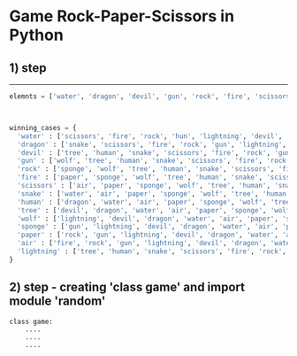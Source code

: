 # Game Rock-Paper-Scissors in Python


## 1) step
  --------------------------------------------------------------------
  ```python
  elemnts = ['water', 'dragon', 'devil', 'gun', 'rock', 'fire', 'scissors', 'snake', 'human', 'tree', 'wolf', 'sponger', 'paper', 'air', 'lightning']

  
 
  winning_cases = {
    'water' : ['scissors', 'fire', 'rock', 'hun', 'lightning', 'devil', 'dragon'],
    'dragon' : ['snake', 'scissors', 'fire', 'rock', 'gun', 'lightning', 'devil'],
    'devil' : ['tree', 'human', 'snake', 'scissors', 'fire', 'rock', 'gun'],
    'gun' : ['wolf', 'tree', 'human', 'snake', 'scissors', 'fire', 'rock'],
    'rock' : ['sponge', 'wolf', 'tree', 'human', 'snake', 'scissors', 'fire'],
    'fire' : ['paper', 'sponge', 'wolf', 'tree', 'human', 'snake', 'scissors'],
    'scissors' : ['air', 'paper', 'sponge', 'wolf', 'tree', 'human', 'snake'],
    'snake' : ['water', 'air', 'paper', 'sponge', 'wolf', 'tree', 'human'],
    'human' : ['dragon', 'water', 'air', 'paper', 'sponge', 'wolf', 'tree'],
    'tree' : ['devil', 'dragon', 'water', 'air', 'paper', 'sponge', 'wolf'],
    'wolf' : ['lightning', 'devil', 'dragon', 'water', 'air', 'paper', 'sponge'],
    'sponge' : ['gun', 'lightning', 'devil', 'dragon', 'water', 'air', 'paper'],
    'paper' : ['rock', 'gun', 'lightning', 'devil', 'dragon', 'water', 'air'],
    'air' : ['fire', 'rock', 'gun', 'lightning', 'devil', 'dragon', 'water'],
    'lightning' : ['tree', 'human', 'snake', 'scissors', 'fire', 'rock', 'gun']
}
```
## 2) step - creating 'class game' and import module 'random'
    class game:
        ....
        ....
        ....
